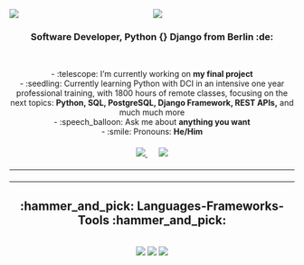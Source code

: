 <div style="margin-bottom: 20px;">
    <img align="left" src="https://img.shields.io/badge/visitors-1120-blue" />
    <h1 align="center" style="margin-top: 30px;">
        <img src="https://readme-typing-svg.herokuapp.com/?font=Righteous&size=35&center=true&vCenter=true&width=500&height=70&duration=4000&lines=Hi+There!+👋;+I'm+Jonathan+Erasmus+Davies!;" />
    </h1>
    <h3 align="center">Software Developer, Python {} Django from Berlin :de:</h3>
    <br/>
    <ul style="list-style-type: none; padding: 0; text-align: center;">
        <li>- :telescope: I’m currently working on <strong>my final project</strong></li>
        <li>- :seedling: Currently learning Python with DCI in an intensive one year professional training, with 1800 hours of remote classes, focusing on the next topics:  <strong>Python, SQL, PostgreSQL, Django Framework, REST APIs,</strong>  and much much more</li>
        <li>- :speech_balloon: Ask me about <strong>anything you want</strong></li>
        <li>- :smile: Pronouns: <strong>He/Him</strong></li>
    </ul>
</div>
<div align="center">
    <a href="mailto:joesaudi@hotmail.com" style="margin-right: 10px;">
        <img src="https://img.shields.io/badge/Outlook-0078D4?style=for-the-badge&logo=microsoft-outlook&logoColor=white" />
    </a>
    <a href="https://www.linkedin.com/in/jonathan-erasmus-davies-396a1420" target="_blank" style="margin-left: 10px;">
        <img src="https://img.shields.io/badge/LinkedIn-0077B5?style=for-the-badge&logo=linkedin&logoColor=white" />
    </a>
</div>
<hr style="margin-top: 20px; margin-bottom: 20px;">
<hr style="margin-top: 20px; margin-bottom: 20px;">
<h2 align="center">:hammer_and_pick: Languages-Frameworks-Tools :hammer_and_pick:</h2>
<br/>
<div align="center">
    <img src="https://skillicons.dev/icons?i=python,django,mysql,postgresql,windows,linux,apple" />
    <img src="https://skillicons.dev/icons?i=javascript,bootstrap,css,html" />
    <img src="https://skillicons.dev/icons?i=github,vscode" /><br>
</div>
